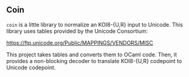 Coin
----

`coin` is a little library to normalize an KOI8-{U,R} input to Unicode. This
library uses tables provided by the Unicode Consortium:

https://ftp.unicode.org/Public/MAPPINGS/VENDORS/MISC

This project takes tables and converts them to OCaml code. Then, it provides a
non-blocking decoder to translate KOI8-{U,R} codepoint to Unicode codepoint.
